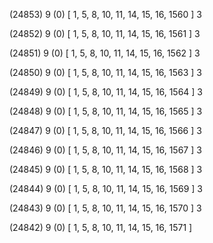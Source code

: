 (24853) 9 (0) [ 1, 5, 8, 10, 11, 14, 15, 16, 1560 ] 3 


(24852) 9 (0) [ 1, 5, 8, 10, 11, 14, 15, 16, 1561 ] 3 


(24851) 9 (0) [ 1, 5, 8, 10, 11, 14, 15, 16, 1562 ] 3 


(24850) 9 (0) [ 1, 5, 8, 10, 11, 14, 15, 16, 1563 ] 3 


(24849) 9 (0) [ 1, 5, 8, 10, 11, 14, 15, 16, 1564 ] 3 


(24848) 9 (0) [ 1, 5, 8, 10, 11, 14, 15, 16, 1565 ] 3 


(24847) 9 (0) [ 1, 5, 8, 10, 11, 14, 15, 16, 1566 ] 3 


(24846) 9 (0) [ 1, 5, 8, 10, 11, 14, 15, 16, 1567 ] 3 


(24845) 9 (0) [ 1, 5, 8, 10, 11, 14, 15, 16, 1568 ] 3 


(24844) 9 (0) [ 1, 5, 8, 10, 11, 14, 15, 16, 1569 ] 3 


(24843) 9 (0) [ 1, 5, 8, 10, 11, 14, 15, 16, 1570 ] 3 


(24842) 9 (0) [ 1, 5, 8, 10, 11, 14, 15, 16, 1571 ]  

